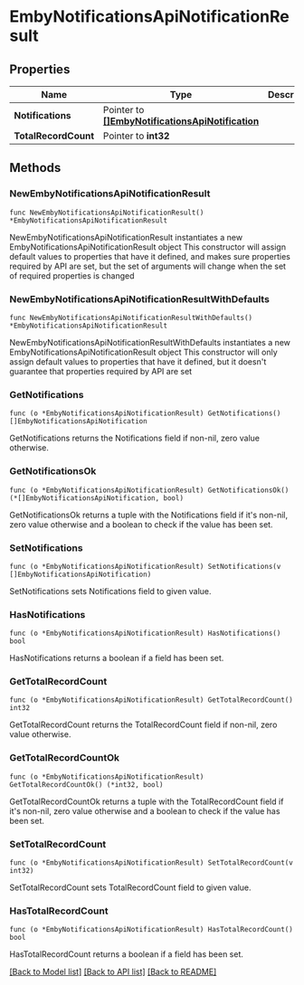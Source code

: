 # EmbyNotificationsApiNotificationResult

## Properties

Name | Type | Description | Notes
------------ | ------------- | ------------- | -------------
**Notifications** | Pointer to [**[]EmbyNotificationsApiNotification**](EmbyNotificationsApiNotification.md) |  | [optional] 
**TotalRecordCount** | Pointer to **int32** |  | [optional] 

## Methods

### NewEmbyNotificationsApiNotificationResult

`func NewEmbyNotificationsApiNotificationResult() *EmbyNotificationsApiNotificationResult`

NewEmbyNotificationsApiNotificationResult instantiates a new EmbyNotificationsApiNotificationResult object
This constructor will assign default values to properties that have it defined,
and makes sure properties required by API are set, but the set of arguments
will change when the set of required properties is changed

### NewEmbyNotificationsApiNotificationResultWithDefaults

`func NewEmbyNotificationsApiNotificationResultWithDefaults() *EmbyNotificationsApiNotificationResult`

NewEmbyNotificationsApiNotificationResultWithDefaults instantiates a new EmbyNotificationsApiNotificationResult object
This constructor will only assign default values to properties that have it defined,
but it doesn't guarantee that properties required by API are set

### GetNotifications

`func (o *EmbyNotificationsApiNotificationResult) GetNotifications() []EmbyNotificationsApiNotification`

GetNotifications returns the Notifications field if non-nil, zero value otherwise.

### GetNotificationsOk

`func (o *EmbyNotificationsApiNotificationResult) GetNotificationsOk() (*[]EmbyNotificationsApiNotification, bool)`

GetNotificationsOk returns a tuple with the Notifications field if it's non-nil, zero value otherwise
and a boolean to check if the value has been set.

### SetNotifications

`func (o *EmbyNotificationsApiNotificationResult) SetNotifications(v []EmbyNotificationsApiNotification)`

SetNotifications sets Notifications field to given value.

### HasNotifications

`func (o *EmbyNotificationsApiNotificationResult) HasNotifications() bool`

HasNotifications returns a boolean if a field has been set.

### GetTotalRecordCount

`func (o *EmbyNotificationsApiNotificationResult) GetTotalRecordCount() int32`

GetTotalRecordCount returns the TotalRecordCount field if non-nil, zero value otherwise.

### GetTotalRecordCountOk

`func (o *EmbyNotificationsApiNotificationResult) GetTotalRecordCountOk() (*int32, bool)`

GetTotalRecordCountOk returns a tuple with the TotalRecordCount field if it's non-nil, zero value otherwise
and a boolean to check if the value has been set.

### SetTotalRecordCount

`func (o *EmbyNotificationsApiNotificationResult) SetTotalRecordCount(v int32)`

SetTotalRecordCount sets TotalRecordCount field to given value.

### HasTotalRecordCount

`func (o *EmbyNotificationsApiNotificationResult) HasTotalRecordCount() bool`

HasTotalRecordCount returns a boolean if a field has been set.


[[Back to Model list]](../README.md#documentation-for-models) [[Back to API list]](../README.md#documentation-for-api-endpoints) [[Back to README]](../README.md)


